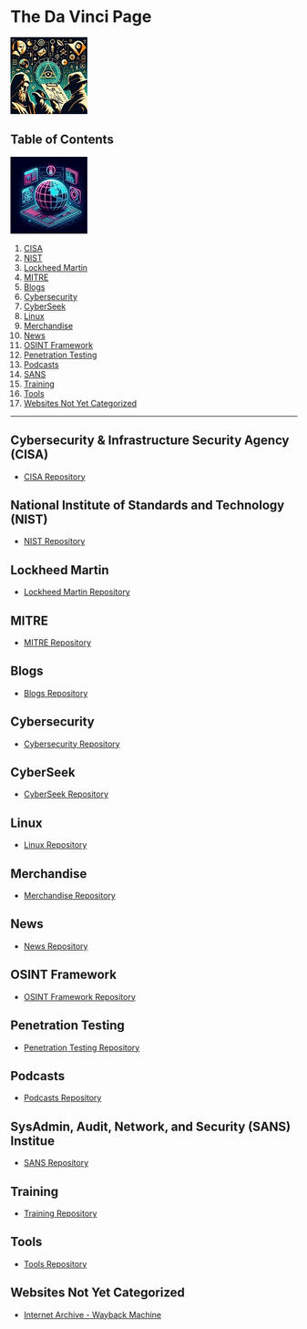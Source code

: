 # The Da Vinci Page
![](https://github.com/Cra5h-Ov3rrid3/The-Da-Vinci-Page/blob/afc5b7bfa30dedd44661052bb3e60e4821d008e7/TDVP/TDVP_01.jpg)
## Table of Contents
![](https://github.com/Cra5h-Ov3rrid3/The-Da-Vinci-Page/blob/e8008dd7d8677ccb08e75e0f09b77101477a59bf/TDVP/TDVP_02.jpg)
1.  [CISA]()
2.  [NIST]()
3.  [Lockheed Martin]()
4.  [MITRE]()
5.  [Blogs]()
6.  [Cybersecurity]()
7.  [CyberSeek]()
8.  [Linux]()
9.  [Merchandise]()
10. [News]()
11. [OSINT Framework]()
12. [Penetration Testing]()
13. [Podcasts]()
14. [SANS]()
15. [Training]()
16. [Tools]()
17. [Websites Not Yet Categorized]()
---
## Cybersecurity & Infrastructure Security Agency (CISA)
 - [CISA Repository](https://github.com/Cra5h-Ov3rrid3/Cybersecurity-Infrastructure-Security-Agency.git)
## National Institute of Standards and Technology (NIST)
 - [NIST Repository](https://github.com/Cra5h-Ov3rrid3/National-Institute-of-Standards-and-Technology/blob/0bbc8d4fa886f342b29e533c3bb9f5b60c3d396e/README.md)
## Lockheed Martin
 - [Lockheed Martin Repository](https://github.com/Cra5h-Ov3rrid3/Lockheed-Martin/blob/49e5ff554efb79967bd1dd79de7f0eb3907b729f/README.md)
## MITRE
 - [MITRE Repository](https://github.com/Cra5h-Ov3rrid3/MITRE/blob/a3ef8b932dc23a6d9d63a6a0404c27881847448a/README.md)
## Blogs
 - [Blogs Repository](https://github.com/Cra5h-Ov3rrid3/Blogs/blob/4ada97c5160c4abfeacc0df49462ca63837292cb/README.md)
## Cybersecurity
 - [Cybersecurity Repository](https://github.com/Cra5h-Ov3rrid3/Cybersecurity/blob/cc5f26b936253c3cc8d6bebd1d2f3b6aa2c8837b/README.md)
## CyberSeek
 - [CyberSeek Repository](https://github.com/Cra5h-Ov3rrid3/CyberSeek/blob/2e3bd8741dcb7995d854e7f18c9c8a2dd86b8a6e/README.md)
## Linux
 - [Linux Repository](https://github.com/Cra5h-Ov3rrid3/Linux/blob/bb0e7739cc9911fae22a2ea58e40c2a7abae2098/README.md)
## Merchandise
 - [Merchandise Repository](https://github.com/Cra5h-Ov3rrid3/Merchandise/blob/e925992b6b2c8bc1925c2ef9f96b92f104dbda0b/README.md)
## News
 - [News Repository](https://github.com/Cra5h-Ov3rrid3/News/blob/4ff01803319be2db033a80a37dbb7645c393b4aa/README.md)
## OSINT Framework
 - [OSINT Framework Repository](https://github.com/Cra5h-Ov3rrid3/OSINT-Framework/blob/adabe5d78283ff8a455bcde6ba5c88192db33a22/README.md)
## Penetration Testing
 - [Penetration Testing Repository](https://github.com/Cra5h-Ov3rrid3/Penetration-Testing/blob/f4f62c3d9b5aaf59e1852355e2c2135f94500f36/README.md)
## Podcasts
 - [Podcasts Repository](https://github.com/Cra5h-Ov3rrid3/Podcasts/blob/95b7e506aac39620b282bda63610ef66f6706fbb/README.md)
## SysAdmin, Audit, Network, and Security (SANS) Institue
 - [SANS Repository](https://github.com/Cra5h-Ov3rrid3/SysAdmin-Audit-Network-and-Security-Institue/blob/35a8b1afbd736297f985bcfb40fe052e665f0de6/README.md)
## Training
 - [Training Repository](https://github.com/Cra5h-Ov3rrid3/Training/blob/a86f50bfdfd9834b1b805d6bb132d9b495196816/README.md)
## Tools
 - [Tools Repository](https://github.com/Cra5h-Ov3rrid3/Tools/blob/4d03dc9f536a9f10263ff6853544030c0cb2aa6e/README.md)
## Websites Not Yet Categorized
 - [Internet Archive - Wayback Machine](https://archive.org/)
